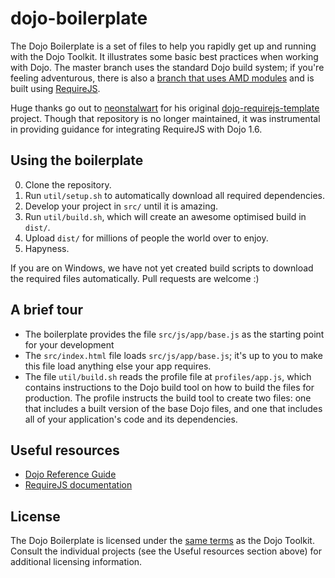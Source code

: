 dojo-boilerplate
================

The Dojo Boilerplate is a set of files to help you rapidly get up and running
with the Dojo Toolkit. It illustrates some basic best practices when working
with Dojo. The master branch uses the standard Dojo build system; if you're
feeling adventurous, there is also a [branch that uses AMD modules](tree/AMD)
and is built using [RequireJS](http://requirejs.org).

Huge thanks go out to [neonstalwart](https://github.com/neonstalwart) for his
original
[dojo-requirejs-template](https://github.com/neonstalwart/dojo-requirejs-template)
project. Though that repository is no longer maintained, it was instrumental in
providing guidance for integrating RequireJS with Dojo 1.6.

Using the boilerplate
---------------------

0. Clone the repository.
1. Run `util/setup.sh` to automatically download all required dependencies.
2. Develop your project in `src/` until it is amazing.
3. Run `util/build.sh`, which will create an awesome optimised build in `dist/`.
4. Upload `dist/` for millions of people the world over to enjoy.
5. Hapyness.

If you are on Windows, we have not yet created build scripts to download the
required files automatically. Pull requests are welcome :)

A brief tour
------------

* The boilerplate provides the file `src/js/app/base.js` as the starting point
  for your development
* The `src/index.html` file loads `src/js/app/base.js`; it's up to you to make
  this file load anything else your app requires.
* The file `util/build.sh` reads the profile file at `profiles/app.js`, which
  contains instructions to the Dojo build tool on how to build the files for
  production. The profile instructs the build tool to create two files: one
  that includes a built version of the base Dojo files, and one that includes
  all of your application's code and its dependencies.

Useful resources
----------------

* [Dojo Reference Guide](http://dojotoolkit.org/reference-guide/)
* [RequireJS documentation](http://requirejs.org/docs/api.html)

License
-------

The Dojo Boilerplate is licensed under the [same
terms](http://bugs.dojotoolkit.org/browser/dojo/trunk/LICENSE) as the Dojo
Toolkit. Consult the individual projects (see the Useful resources section
above) for additional licensing information.
